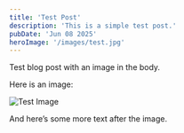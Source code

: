 ```yaml
---
title: 'Test Post'
description: 'This is a simple test post.'
pubDate: 'Jun 08 2025'
heroImage: '/images/test.jpg'
---
```


Test blog post with an image in the body.

Here is an image:

![Test Image](/images/test.jpg)

And here’s some more text after the image.
